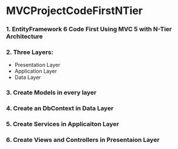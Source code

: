 # MVCProjectCodeFirstNTier
### 1. EntityFramework 6 Code First Using MVC 5 with N-Tier Architecture
### 2. Three Layers:
   - Presentation Layer
   - Application Layer
   - Data Layer
### 3. Create Models in every layer
### 4. Create an DbContext in Data Layer
### 5. Create Services in Applicaiton Layer
### 6. Create Views and Controllers in Presentaion Layer
